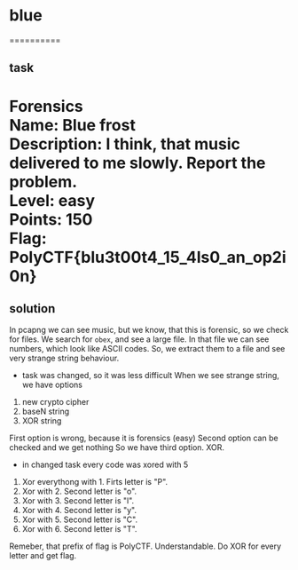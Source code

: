 # blue

==========
## task
Forensics<br>
Name: Blue frost<br>
Description: I think, that music delivered to me slowly. Report the problem.<br>
Level: easy<br>
Points: 150<br>
Flag: PolyCTF{blu3t00t4_15_4ls0_an_op2i0n}<br>
==========
## solution
In pcapng we can see music, but we know, that this is forensic, so we check for files.
We search for ```obex```, and see a large file. In that file we can see numbers, which look like ASCII codes. So, we extract them to a file and see very strange string behaviour.
* task was changed, so it was less difficult
When we see strange string, we have options
1. new crypto cipher
2. baseN string
3. XOR string

First option is wrong, because it is forensics (easy)
Second option can be checked and we get nothing
So we have third option. XOR.
* in changed task every code was xored with 5
1. Xor everythong with 1. Firts letter is "P".
2. Xor with 2. Second letter is "o".
3. Xor with 3. Second letter is "l".
4. Xor with 4. Second letter is "y".
5. Xor with 5. Second letter is "C".
6. Xor with 6. Second letter is "T".

Remeber, that prefix of flag is PolyCTF.
Understandable. Do XOR for every letter and get flag.
